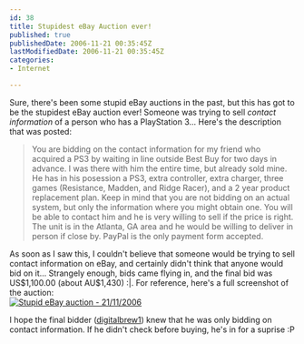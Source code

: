 ```yaml
---
id: 38
title: Stupidest eBay Auction ever!
published: true
publishedDate: 2006-11-21 00:35:45Z
lastModifiedDate: 2006-11-21 00:35:45Z
categories:
- Internet

---
```


<p>Sure, there's been some stupid eBay auctions in the past, but this has got to be the stupidest eBay auction ever! Someone was trying to sell <em>contact information</em> of a person who has a PlayStation 3... Here's the description that was posted:</p>
<blockquote><p>
You are bidding on the contact information for my friend who acquired a PS3 by waiting in line outside Best Buy for two days in advance. I was there with him the entire time, but already sold mine. He has in his posession a PS3, extra controller, extra charger, three games (Resistance, Madden, and Ridge Racer), and a 2 year product replacement plan. Keep in mind that you are not bidding on an actual system, but only the information where you might obtain one. You will be able to contact him and he is very willing to sell if the price is right. The unit is in the Atlanta, GA area and he would be willing to deliver in person if close by. PayPal is the only payment form accepted.
</p></blockquote>
<p>As soon as I saw this, I couldn't  believe that someone would be trying to sell contact information on eBay, and certainly didn't think that anyone would bid on it... <!--more-->Strangely enough, bids came flying in, and the final bid was US$1,100.00 (about AU$1,430) :|. For reference, here's a full screenshot of the auction:<br />
<a class="imagelink" href="http://www.daniel15.com/blog/wp-content/uploads/2006/11/stupid-ebay.png" title="Stupid eBay auction - 21/11/2006"><img id="image41" src="http://www.daniel15.com/blog/wp-content/uploads/2006/11/stupid-ebay.png" alt="Stupid eBay auction - 21/11/2006"/></a></p>
<p>I hope the final bidder (<a href="http://myworld.ebay.com.au/digitalbrew1/">digitalbrew1</a>) knew that he was only bidding on contact information. If he didn't check before buying, he's in for a suprise :P</p>

